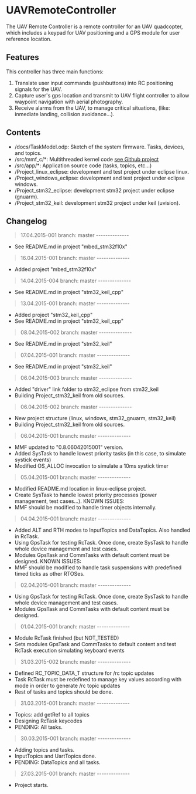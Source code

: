 # UAVRemoteController
The UAV Remote Controller is a remote controller for an UAV quadcopter, which includes a keypad for UAV positioning and a GPS module for
user reference location.

## Features
This controller has three main functions:

1. Translate user input commands (pushbuttons) into RC positioning signals for the UAV.
2. Capture user's gps location and transmit to UAV flight controller to allow waypoint navigation with aerial photography.
3. Receive alarms from the UAV, to manage critical situations, (like: inmediate landing, collision avoidance...).

## Contents
- /docs/TaskModel.odp: Sketch of the system firmware. Tasks, devices, and topics.
- /src/mmf_c/*: Multithreaded kernel code [see Github project](https://github.com/raulMrello/MMF_C)
- /src/app/*: Application source code (tasks, topics, etc...)
- /Project_linux_eclipse: development and test project under eclipse linux.
- /Project_windows_eclipse: development and test project under eclipse windows.
- /Project_stm32_eclipse: development stm32 project under eclipse (gnuarm).
- /Project_stm32_keil: development stm32 project under keil (uvision).

## Changelog

> 17.04.2015-001 branch: master --------------
 - See README.md in project "mbed_stm32f10x"
 
> 16.04.2015-001 branch: master --------------
 - Added project "mbed_stm32f10x"
 
> 14.04.2015-004 branch: master --------------
 - See README.md in project "stm32_keil_cpp"
 
> 13.04.2015-001 branch: master --------------
 - Added project "stm32_keil_cpp"
 - See README.md in project "stm32_keil_cpp"
 
> 08.04.2015-002 branch: master --------------
 - See README.md in project "stm32_keil"
 
> 07.04.2015-001 branch: master --------------
 - See README.md in project "stm32_keil"

> 06.04.2015-003 branch: master --------------
 - Added "driver" link folder to stm32_eclipse from stm32_keil
 - Building Project_stm32_keil from old sources.

> 06.04.2015-002 branch: master --------------
 - New project structure (linux, windows, stm32_gnuarm, stm32_keil)
 - Building Project_stm32_keil from old sources.

> 06.04.2015-001 branch: master --------------
 - MMF updated to "0.8.06042015001" version.
 - Added SysTask to handle lowest priority tasks (in this case, to simulate systick events)
 - Modified OS_ALLOC invocation to simulate a 10ms systick timer

> 05.04.2015-001 branch: master --------------
 - Modified README.md location in linux-eclipse project.
 - Create SysTask to handle lowest priority processes (power management, test cases...).
 KNOWN ISSUES:
 - MMF should be modified to handle timer objects internally.

> 04.04.2015-001 branch: master --------------
 - Added ALT and RTH modes to InputTopics and DataTopics. Also handled in RcTask.
 - Using GpsTask for testing RcTask. Once done, create SysTask to handle whole device management and test cases.
 - Modules GpsTask and CommTasks with default content must be designed.
 KNOWN ISSUES:
 - MMF should be modified to handle task suspensions with predefined timed ticks as other RTOSes.

> 02.04.2015-001 branch: master --------------
 - Using GpsTask for testing RcTask. Once done, create SysTask to handle whole device management and test cases.
 - Modules GpsTask and CommTasks with default content must be designed.

> 01.04.2015-001 branch: master --------------
 - Module RcTask finished (but NOT_TESTED)
 - Sets modules GpsTask and CommTasks to default content and test RcTask execution simulating keyboard events

> 31.03.2015-002 branch: master --------------
 - Defined RC_TOPIC_DATA_T structure for /rc topic updates
 - Task RcTask must be redefined to manage key values according with mode in order to generate /rc topic updates
 - Rest of tasks and topics should be done.

> 31.03.2015-001 branch: master --------------
 - Topics: add getRef to all topics
 - Designing RcTask keycodes
 - PENDING: All tasks.

> 30.03.2015-001 branch: master --------------
 - Adding topics and tasks.
 - InputTopics and UartTopics done.
 - PENDING: DataTopics and all tasks.

> 27.03.2015-001 branch: master --------------
 - Project starts.



